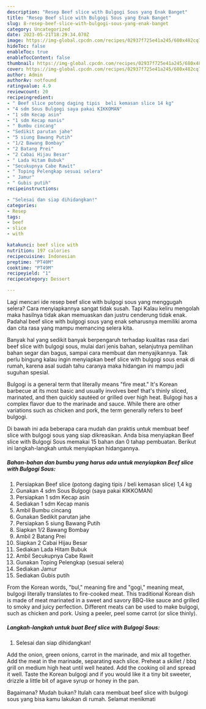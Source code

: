 ```yaml
---
description: "Resep Beef slice with Bulgogi Sous yang Enak Banget"
title: "Resep Beef slice with Bulgogi Sous yang Enak Banget"
slug: 8-resep-beef-slice-with-bulgogi-sous-yang-enak-banget
category: Uncategorized
date: 2023-05-21T18:29:34.070Z
image: https://img-global.cpcdn.com/recipes/02937f725e41a245/680x482cq70/beef-slice-with-bulgogi-sous-foto-resep-utama.jpg
hideToc: false
enableToc: true
enableTocContent: false
thumbnail: https://img-global.cpcdn.com/recipes/02937f725e41a245/680x482cq70/beef-slice-with-bulgogi-sous-foto-resep-utama.jpg
cover: https://img-global.cpcdn.com/recipes/02937f725e41a245/680x482cq70/beef-slice-with-bulgogi-sous-foto-resep-utama.jpg
author: Admin
authorAv: notfound
ratingvalue: 4.9
reviewcount: 20
recipeingredient:
- " Beef slice potong daging tipis  beli kemasan slice 14 kg"
- "4 sdm Sous Bulgogi saya pakai KIKKOMAN"
- "1 sdm Kecap asin"
- "1 sdm Kecap manis"
- " Bumbu cincang"
- "Sedikit parutan jahe"
- "5 siung Bawang Putih"
- "1/2 Bawang Bombay"
- "2 Batang Prei"
- "2 Cabai Hijau Besar"
- " Lada Hitam Bubuk"
- "Secukupnya Cabe Rawit"
- " Toping Pelengkap sesuai selera"
- " Jamur"
- " Gubis putih"
recipeinstructions:

- "Selesai dan siap dihidangkan!"
categories:
- Resep
tags:
- beef
- slice
- with

katakunci: beef slice with 
nutrition: 197 calories
recipecuisine: Indonesian
preptime: "PT40M"
cooktime: "PT49M"
recipeyield: "1"
recipecategory: Dessert

---
```



Lagi mencari ide resep beef slice with bulgogi sous yang menggugah selera? Cara menyiapkannya sangat tidak susah. Tapi Kalau keliru mengolah maka hasilnya tidak akan memuaskan dan justru cenderung tidak enak. Padahal beef slice with bulgogi sous yang enak seharusnya memiliki aroma dan cita rasa yang mampu memancing selera kita.


Banyak hal yang sedikit banyak berpengaruh terhadap kualitas rasa dari beef slice with bulgogi sous, mulai dari jenis bahan, selanjutnya pemilihan bahan segar dan bagus, sampai cara membuat dan menyajikannya. Tak perlu bingung kalau ingin menyiapkan beef slice with bulgogi sous enak di rumah, karena asal sudah tahu caranya maka hidangan ini mampu jadi suguhan spesial.

Bulgogi is a general term that literally means &#34;fire meat.&#34; It&#39;s Korean barbecue at its most basic and usually involves beef that&#39;s thinly sliced, marinated, and then quickly sautéed or grilled over high heat. Bulgogi has a complex flavor due to the marinade and sauce. While there are other variations such as chicken and pork, the term generally refers to beef bulgogi.


Di bawah ini ada beberapa cara mudah dan praktis untuk membuat beef slice with bulgogi sous yang siap dikreasikan. Anda bisa menyiapkan Beef slice with Bulgogi Sous memakai 15 bahan dan 0 tahap pembuatan. Berikut ini langkah-langkah untuk menyiapkan hidangannya.

<!--inarticleads1-->

##### Bahan-bahan dan bumbu yang harus ada untuk menyiapkan Beef slice with Bulgogi Sous:

1. Persiapkan  Beef slice (potong daging tipis / beli kemasan slice) 1,4 kg
1. Gunakan 4 sdm Sous Bulgogi (saya pakai KIKKOMAN)
1. Persiapkan 1 sdm Kecap asin
1. Sediakan 1 sdm Kecap manis
1. Ambil  Bumbu cincang
1. Gunakan Sedikit parutan jahe
1. Persiapkan 5 siung Bawang Putih
1. Siapkan 1/2 Bawang Bombay
1. Ambil 2 Batang Prei
1. Siapkan 2 Cabai Hijau Besar
1. Sediakan  Lada Hitam Bubuk
1. Ambil Secukupnya Cabe Rawit
1. Gunakan  Toping Pelengkap (sesuai selera)
1. Sediakan  Jamur
1. Sediakan  Gubis putih


From the Korean words, &#34;bul,&#34; meaning fire and &#34;gogi,&#34; meaning meat, bulgogi literally translates to fire-cooked meat. This traditional Korean dish is made of meat marinated in a sweet and savory BBQ-like sauce and grilled to smoky and juicy perfection. Different meats can be used to make bulgogi, such as chicken and pork. Using a peeler, peel some carrot (or slice thinly). 

<!--inarticleads2-->

##### Langkah-langkah untuk buat Beef slice with Bulgogi Sous:


1. Selesai dan siap dihidangkan!

Add the onion, green onions, carrot in the marinade, and mix all together. Add the meat in the marinade, separating each slice. Preheat a skillet / bbq grill on medium high heat until well heated. Add the cooking oil and spread it well. Taste the Korean bulgogi and if you would like it a tiny bit sweeter, drizzle a little bit of agave syrup or honey in the pan. 

Bagaimana? Mudah bukan? Itulah cara membuat beef slice with bulgogi sous yang bisa kamu lakukan di rumah. Selamat menikmati
